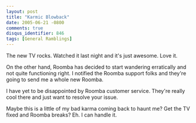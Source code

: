 ```yaml
---
layout: post
title: "Karmic Blowback"
date: 2005-06-21 -0800
comments: true
disqus_identifier: 846
tags: [General Ramblings]
---
```

The new TV rocks. Watched it last night and it's just awesome. Love it.

 On the other hand, Roomba has decided to start wandering erratically
and not quite functioning right. I notified the Roomba support folks and
they're going to send me a whole new Roomba.

 I have yet to be disappointed by Roomba customer service. They're
really cool there and just want to resolve your issue.

 Maybe this is a little of my bad karma coming back to haunt me? Get the
TV fixed and Roomba breaks? Eh. I can handle it.
